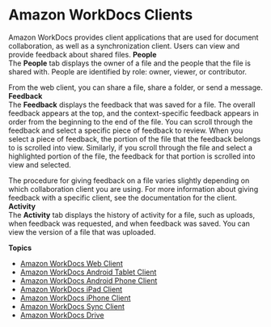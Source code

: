 # Amazon WorkDocs Clients<a name="client_help"></a>

Amazon WorkDocs provides client applications that are used for document collaboration, as well as a synchronization client\. Users can view and provide feedback about shared files\.
<a name="client_people"></a>
**People**  
The **People** tab displays the owner of a file and the people that the file is shared with\. People are identified by role: owner, viewer, or contributor\.

From the web client, you can share a file, share a folder, or send a message\.
<a name="client_feedback"></a>
**Feedback**  
The **Feedback** displays the feedback that was saved for a file\. The overall feedback appears at the top, and the context\-specific feedback appears in order from the beginning to the end of the file\. You can scroll through the feedback and select a specific piece of feedback to review\. When you select a piece of feedback, the portion of the file that the feedback belongs to is scrolled into view\. Similarly, if you scroll through the file and select a highlighted portion of the file, the feedback for that portion is scrolled into view and selected\.

The procedure for giving feedback on a file varies slightly depending on which collaboration client you are using\. For more information about giving feedback with a specific client, see the documentation for the client\.
<a name="client_activity"></a>
**Activity**  
The **Activity** tab displays the history of activity for a file, such as uploads, when feedback was requested, and when feedback was saved\. You can view the version of a file that was uploaded\.

**Topics**
+ [Amazon WorkDocs Web Client](web_client_help.md)
+ [Amazon WorkDocs Android Tablet Client](android_client_help.md)
+ [Amazon WorkDocs Android Phone Client](android_phone_client_help.md)
+ [Amazon WorkDocs iPad Client](ipad_client_help.md)
+ [Amazon WorkDocs iPhone Client](iphone_client_help.md)
+ [Amazon WorkDocs Sync Client](sync_client_help.md)
+ [Amazon WorkDocs Drive](workdocs_drive_help.md)